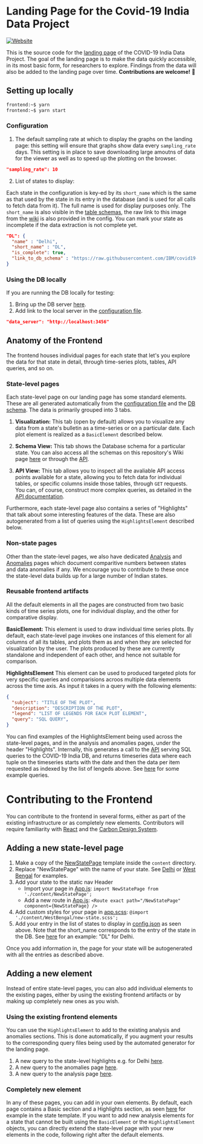 # Landing Page for the Covid-19 India Data Project

[![Website](https://img.shields.io/badge/design-carbon-blue)](https://www.carbondesignsystem.com/)

This is the source code for the [landing page](https://ibm.biz/covid-data-india) of the COVID-19 India Data Project.
The goal of the landing page is to make the data quickly accessible, in its most basic form, for researchers to explore.
Findings from the data will also be added to the landing page over time. **Contributions are welcome!** :hugs:

## Setting up locally

```bash
frontend:~$ yarn
frontend:~$ yarn start
```

### Configuration

1. The default sampling rate at which to display the graphs on the landing page: this setting will ensure that
   graphs show data every `sampling_rate` days. This setting is in place to save downloading large amoutns of data
   for the viewer as well as to speed up the plotting on the browser.

```json
"sampling_rate": 10
```

2. List of states to display:

Each state in the configuration is key-ed by its `short_name` which is the same as that used by the state
in its entry in the database (and is used for all calls to fetch data from it).
The full name is used for display purposes only.
The `short_name` is also visible in the [table schemas](https://github.com/IBM/covid19-india-data/wiki/States),
the raw link to this image from the [wiki](https://github.com/IBM/covid19-india-data/wiki)
is also provided in the config. You can mark your state as incomplete if the data extraction is not 
complete yet.

```json
"DL": {
  "name" : "Delhi",
  "short_name" : "DL",
  "is_complete": true,
  "link_to_db_schema" : "https://raw.githubusercontent.com/IBM/covid19-india-data/main/docs/images/DL_tables.png"
}
```

### Using the DB locally

If you are running the DB locally for testing:

1. Bring up the DB server [here](../serve_db).
2. Add link to the local server in the [configuration file](./src/config.json).

```json
"data_server": "http://localhost:3456"
```

## Anatomy of the Frontend 

The frontend houses individual pages for each state that let's you explore the data for that state in detail, through
time-series plots, tables, API queries, and so on. 

### State-level pages

Each state-level page on our landing page has some standard elements. These are all generated automatically from 
the [configuration file](./src/config.json) and the [DB schema](https://india-covid-19-data.mybluemix.net/#/data).
The data is primarily grouped into 3 tabs. 

1. **Visualization:**  This tab (open by default) allows you to visualize any data from a state's bulletin as a time-series
or on a particular date. Each plot element is realized as a `BasicElement` described below. 

2. **Schema View:** This tab shows the Database schema for a particular state. You can also access all the schemas on this
repository's Wiki page [here](https://github.com/IBM/covid19-india-data/wiki/States) or through the [API](https://india-covid-19-data.mybluemix.net/#/data).

3. **API View:** This tab allows you to inspect all the avaliable API access points available for a state, allowing you 
to fetch data for individual tables, or specific columns inside those tables, through `GET` requests. You can, of course, 
construct more complex queries, as detailed in the [API documentation](https://india-covid-19-data.mybluemix.net/#/data).

Furthermore, each state-level page also contains a series of "Highlights" that talk about some interesting features of the data. 
These are also autogenerated from a list of queries using the `HighlightsElement` described below. 

### Non-state pages

Other than the state-level pages, we also have
dedicated [Analysis](https://india-covid-19-data.mybluemix.net/#/analysis) 
and [Anomalies](https://india-covid-19-data.mybluemix.net/#/anomalies) 
pages which document comparitive numbers between
states and data anomalies if any. We encourage you to contribute to these 
once the state-level data builds up for a large number of Indian states.

### Reusable frontend artifacts

All the default elements in all the pages are constructed from two basic kinds of time series plots, one for 
individual display, and the other for comparative display.

**BasicElement:** This element is used to draw individual time series plots. By default, each state-level page invokes one 
instances of this element for all columns of all its tables, and plots them as and when they are selected
for visualization by the user. The plots produced by these are currently standalone and independent 
of each other, and hence not suitable for comparison. 

**HighlightsElement** This element can be used to produced targeted plots for very specific queries and comparisions acroos multiple
data elements across the time axis. As input it takes in a query with the following elements:

```json
{
  "subject": "TITLE OF THE PLOT",
  "description": "DESCRIPTION OF THE PLOT",
  "legend": "LIST OF LEGENDS FOR EACH PLOT ELEMENT",
  "query": "SQL QUERY",
}
```

You can find examples of the HighlightsElement being used across the state-level pages, and in the analysis and anomalies pages, 
under the header "Highlights". Internally, this generates a call to the [API](https://india-covid-19-data.mybluemix.net/#/data) serving SQL
queries to the COVID-19 India DB, and returns timeseries data where each tuple on the timeseries starts with the date and then
the data per item requested as indexed by the list of lengeds above.
See [here](./src/content/AnalysisPage/query.js) for some example queries. 


# Contributing to the Frontend

You can contribute to the frontend in several forms, either as part of the existing infrastructure or as completely 
new elements. Contributors will require familiarity 
with [React](https://reactjs.org/) and the [Carbon Design System](https://www.carbondesignsystem.com/).

## Adding a new state-level page

1. Make a copy of the [NewStatePage](./src/content/NewStatePage) template inside the `content` directory.
2. Replace "NewStatePage" with the name of your state. See [Delhi](./src/content/Delhi) or [West Bengal](./src/content/WestBengal) for examples.
3. Add your state to the static nav Header
   - Import your page in [App.js](./src/App.js#L14): `import NewStatePage from './content/NewStatePage';`
   - Add a new route in [App.js](./src/App.js#L38): `<Route exact path="/NewStatePage" component={NewStatePage} />`
4. Add custom styles for your page in [app.scss](https://github.com/IBM/covid19-india-data/blob/main/frontend/src/app.scss#L14):
   `@import './content/WestBengal/new-state.scss';`
5. Add your entry in the list of states to display in [config.json](./src/config.json) as seen above. Note that the short_name corresponds to
   the entry of the state in the DB. See [here](../docs/images/DL_tables.png) for an example: "DL" for Delhi.

Once you add information in, the page for your state will be autogenerated with all the entries as described above.

## Adding a new element

Instead of entire state-level pages, you can also add individual elements to the existing pages, either by 
using the existing frontend artifacts or by making up completely new ones as you wish. 

### Using the existing frontend elements 

You can use the `HighlightsElement` to add to the existing analysis and anomalies sections. This is done 
automatically, if you augment your results to the corresponding query files being used by the automated generator
for the landing page.

1. A new query to the state-level highlights e.g. for Delhi [here](./src/content/Delhi/query.js).
2. A new query to the anomalies page [here](./src/content/AnomaliesPage/query.js).
3. A new query to the analysis page [here](./src/content/AnalysisPage/query.js).

### Completely new element 

In any of these pages, you can add in your own elements. By default, each page contains a Basic section 
and a Highlights section, as seen [here](./src/content/NewStatePage/NewStatePage.js#L20) for example in the state template. 
If you want to add new analysis 
elements for a state that cannot be built using the `BasicElement` or the `HighlightsElement` objects, you can 
directly extend the state-level page with your new elements in the code, following right after the default elements. 
